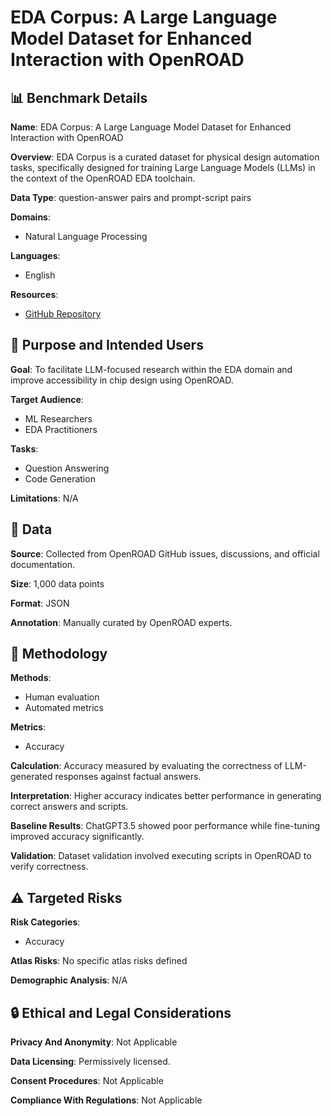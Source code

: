 # EDA Corpus: A Large Language Model Dataset for Enhanced Interaction with OpenROAD

## 📊 Benchmark Details

**Name**: EDA Corpus: A Large Language Model Dataset for Enhanced Interaction with OpenROAD

**Overview**: EDA Corpus is a curated dataset for physical design automation tasks, specifically designed for training Large Language Models (LLMs) in the context of the OpenROAD EDA toolchain.

**Data Type**: question-answer pairs and prompt-script pairs

**Domains**:
- Natural Language Processing

**Languages**:
- English

**Resources**:
- [GitHub Repository](https://github.com/OpenROAD-Assistant/EDA-Corpus)

## 🎯 Purpose and Intended Users

**Goal**: To facilitate LLM-focused research within the EDA domain and improve accessibility in chip design using OpenROAD.

**Target Audience**:
- ML Researchers
- EDA Practitioners

**Tasks**:
- Question Answering
- Code Generation

**Limitations**: N/A

## 💾 Data

**Source**: Collected from OpenROAD GitHub issues, discussions, and official documentation.

**Size**: 1,000 data points

**Format**: JSON

**Annotation**: Manually curated by OpenROAD experts.

## 🔬 Methodology

**Methods**:
- Human evaluation
- Automated metrics

**Metrics**:
- Accuracy

**Calculation**: Accuracy measured by evaluating the correctness of LLM-generated responses against factual answers.

**Interpretation**: Higher accuracy indicates better performance in generating correct answers and scripts.

**Baseline Results**: ChatGPT3.5 showed poor performance while fine-tuning improved accuracy significantly.

**Validation**: Dataset validation involved executing scripts in OpenROAD to verify correctness.

## ⚠️ Targeted Risks

**Risk Categories**:
- Accuracy

**Atlas Risks**:
No specific atlas risks defined

**Demographic Analysis**: N/A

## 🔒 Ethical and Legal Considerations

**Privacy And Anonymity**: Not Applicable

**Data Licensing**: Permissively licensed.

**Consent Procedures**: Not Applicable

**Compliance With Regulations**: Not Applicable

